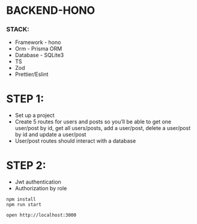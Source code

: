 # BACKEND-HONO

### STACK:

- Framework - hono
- Orm - Prisma ORM
- Database - SQLite3
- TS
- Zod
- Prettier/Eslint

# STEP 1:

- Set up a project
- Create 5 routes for users and posts so you’ll be able to get one user/post by id, get all users/posts, add a user/post, delete a user/post by id and update a user/post
- User/post routes should interact with a database

# STEP 2:

- Jwt authentication
- Authorization by role

```
npm install
npm run start
```

```
open http://localhost:3000
```

